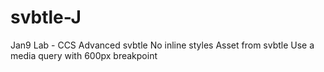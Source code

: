 svbtle-J
========

Jan9 Lab  - CCS Advanced
svbtle
No inline styles
Asset from svbtle 
Use a media query with 600px breakpoint
